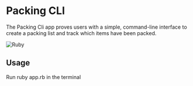 # Packing CLI 
The Packing Cli app proves users with a simple, command-line interface to create a packing list and track which items have been packed.

![Ruby](https://img.shields.io/badge/ruby-%23CC342D.svg?style=for-the-badge&logo=ruby&logoColor=white)

## Usage
Run ruby app.rb in the terminal
